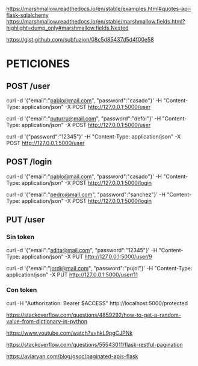 https://marshmallow.readthedocs.io/en/stable/examples.html#quotes-api-flask-sqlalchemy
https://marshmallow.readthedocs.io/en/stable/marshmallow.fields.html?highlight=dump_only#marshmallow.fields.Nested

https://gist.github.com/subfuzion/08c5d85437d5d4f00e58

# PETICIONES

## POST /user

curl -d '{"email":"pablo@mail.com", "password":"casado"}' -H "Content-Type: application/json" -X POST http://127.0.0.1:5000/user

curl -d '{"email":"puturru@mail.com", "password":"defoi"}' -H "Content-Type: application/json" -X POST http://127.0.0.1:5000/user

curl -d '{"password":"12345"}' -H "Content-Type: application/json" -X POST http://127.0.0.1:5000/user

## POST /login

curl -d '{"email":"pablo@mail.com", "password":"casado"}' -H "Content-Type: application/json" -X POST http://127.0.0.1:5000/login

curl -d '{"email":"pedro@mail.com", "password":"sanchez"}' -H "Content-Type: application/json" -X POST http://127.0.0.1:5000/login

## PUT /user

### Sin token

curl -d '{"email":"adita@mail.com", "password":"12345"}' -H "Content-Type: application/json" -X PUT http://127.0.0.1:5000/user/9

curl -d '{"email":"jordi@mail.com", "password":"pujol"}' -H "Content-Type: application/json" -X PUT http://127.0.0.1:5000/user/11

### Con token

curl -H "Authorization: Bearer \$ACCESS" http://localhost:5000/protected

https://stackoverflow.com/questions/4859292/how-to-get-a-random-value-from-dictionary-in-python

https://www.youtube.com/watch?v=hkL9pgCJPNk

https://stackoverflow.com/questions/55543011/flask-restful-pagination

https://aviaryan.com/blog/gsoc/paginated-apis-flask
